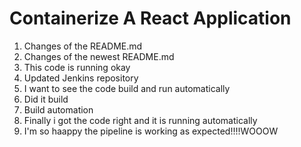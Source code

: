 # Containerize A React Application
1. Changes of the README.md
2. Changes of the newest README.md
3. This code is running okay
4. Updated Jenkins repository
5. I want to see the code build and run automatically
6. Did it build
7. Build automation
8. Finally i got the code right and it is running automatically
9. I'm so haappy the pipeline is working as expected!!!!WOOOW